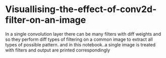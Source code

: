 # Visuallising-the-effect-of-conv2d-filter-on-an-image

In a single convolution layer there can be many filters with diff weights and so they perform diff types of filtering on a common image to extract all types of possible pattern.
and in this notebook..a single image is treated with filters and output are printed correspondingly
